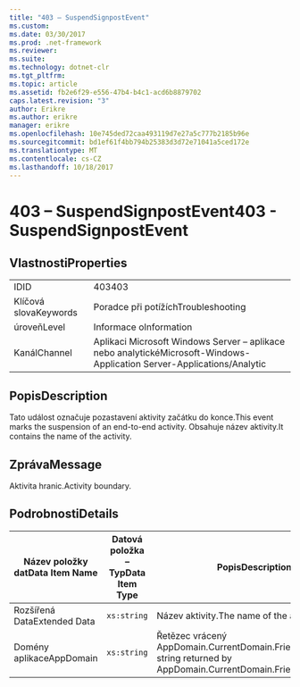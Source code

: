 ```yaml
---
title: "403 – SuspendSignpostEvent"
ms.custom: 
ms.date: 03/30/2017
ms.prod: .net-framework
ms.reviewer: 
ms.suite: 
ms.technology: dotnet-clr
ms.tgt_pltfrm: 
ms.topic: article
ms.assetid: fb2e6f29-e556-47b4-b4c1-acd6b8879702
caps.latest.revision: "3"
author: Erikre
ms.author: erikre
manager: erikre
ms.openlocfilehash: 10e745ded72caa493119d7e27a5c777b2185b96e
ms.sourcegitcommit: bd1ef61f4bb794b25383d3d72e71041a5ced172e
ms.translationtype: MT
ms.contentlocale: cs-CZ
ms.lasthandoff: 10/18/2017
---
```

# <a name="403---suspendsignpostevent"></a><span data-ttu-id="afec3-102">403 – SuspendSignpostEvent</span><span class="sxs-lookup"><span data-stu-id="afec3-102">403 - SuspendSignpostEvent</span></span>
## <a name="properties"></a><span data-ttu-id="afec3-103">Vlastnosti</span><span class="sxs-lookup"><span data-stu-id="afec3-103">Properties</span></span>  
  
|||  
|-|-|  
|<span data-ttu-id="afec3-104">ID</span><span class="sxs-lookup"><span data-stu-id="afec3-104">ID</span></span>|<span data-ttu-id="afec3-105">403</span><span class="sxs-lookup"><span data-stu-id="afec3-105">403</span></span>|  
|<span data-ttu-id="afec3-106">Klíčová slova</span><span class="sxs-lookup"><span data-stu-id="afec3-106">Keywords</span></span>|<span data-ttu-id="afec3-107">Poradce při potížích</span><span class="sxs-lookup"><span data-stu-id="afec3-107">Troubleshooting</span></span>|  
|<span data-ttu-id="afec3-108">úroveň</span><span class="sxs-lookup"><span data-stu-id="afec3-108">Level</span></span>|<span data-ttu-id="afec3-109">Informace o</span><span class="sxs-lookup"><span data-stu-id="afec3-109">Information</span></span>|  
|<span data-ttu-id="afec3-110">Kanál</span><span class="sxs-lookup"><span data-stu-id="afec3-110">Channel</span></span>|<span data-ttu-id="afec3-111">Aplikaci Microsoft Windows Server – aplikace nebo analytické</span><span class="sxs-lookup"><span data-stu-id="afec3-111">Microsoft-Windows-Application Server-Applications/Analytic</span></span>|  
  
## <a name="description"></a><span data-ttu-id="afec3-112">Popis</span><span class="sxs-lookup"><span data-stu-id="afec3-112">Description</span></span>  
 <span data-ttu-id="afec3-113">Tato událost označuje pozastavení aktivity začátku do konce.</span><span class="sxs-lookup"><span data-stu-id="afec3-113">This event marks the suspension of an end-to-end activity.</span></span> <span data-ttu-id="afec3-114">Obsahuje název aktivity.</span><span class="sxs-lookup"><span data-stu-id="afec3-114">It contains the name of the activity.</span></span>  
  
## <a name="message"></a><span data-ttu-id="afec3-115">Zpráva</span><span class="sxs-lookup"><span data-stu-id="afec3-115">Message</span></span>  
 <span data-ttu-id="afec3-116">Aktivita hranic.</span><span class="sxs-lookup"><span data-stu-id="afec3-116">Activity boundary.</span></span>  
  
## <a name="details"></a><span data-ttu-id="afec3-117">Podrobnosti</span><span class="sxs-lookup"><span data-stu-id="afec3-117">Details</span></span>  
  
|<span data-ttu-id="afec3-118">Název položky dat</span><span class="sxs-lookup"><span data-stu-id="afec3-118">Data Item Name</span></span>|<span data-ttu-id="afec3-119">Datová položka – Typ</span><span class="sxs-lookup"><span data-stu-id="afec3-119">Data Item Type</span></span>|<span data-ttu-id="afec3-120">Popis</span><span class="sxs-lookup"><span data-stu-id="afec3-120">Description</span></span>|  
|--------------------|--------------------|-----------------|  
|<span data-ttu-id="afec3-121">Rozšířená Data</span><span class="sxs-lookup"><span data-stu-id="afec3-121">Extended Data</span></span>|`xs:string`|<span data-ttu-id="afec3-122">Název aktivity.</span><span class="sxs-lookup"><span data-stu-id="afec3-122">The name of the activity.</span></span>|  
|<span data-ttu-id="afec3-123">Domény aplikace</span><span class="sxs-lookup"><span data-stu-id="afec3-123">AppDomain</span></span>|`xs:string`|<span data-ttu-id="afec3-124">Řetězec vrácený AppDomain.CurrentDomain.FriendlyName.</span><span class="sxs-lookup"><span data-stu-id="afec3-124">The string returned by AppDomain.CurrentDomain.FriendlyName.</span></span>|
